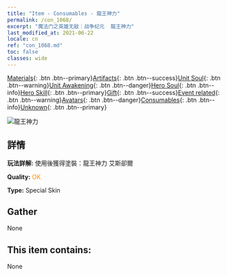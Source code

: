 ```yaml
---
title: "Item - Consumables - 龍王神力"
permalink: /con_1068/
excerpt: "魔法门之英雄无敌：战争纪元  龍王神力"
last_modified_at: 2021-06-22
locale: cn
ref: "con_1068.md"
toc: false
classes: wide
---
```

 [Materials](/ItemsCN/){: .btn .btn--primary}[Artifacts](/ItemsCN/Artifacts/){: .btn .btn--success}[Unit Soul](/ItemsCN/UnitSoul/){: .btn .btn--warning}[Unit Awakening](/ItemsCN/UnitAwakening/){: .btn .btn--danger}[Hero Soul](/ItemsCN/HeroSoul/){: .btn .btn--info}[Hero Skill](/ItemsCN/HeroSkill/){: .btn .btn--primary}[Gift](/ItemsCN/Gift/){: .btn .btn--success}[Event related](/ItemsCN/Events/){: .btn .btn--warning}[Avatars](/ItemsCN/Avatars/){: .btn .btn--danger}[Consumables](/ItemsCN/Consumables/){: .btn .btn--info}[Unknown](/ItemsCN/Unknown/){: .btn .btn--primary}

 ![龍王神力](/images/h/h_Astral4.jpg)

## 詳情
 **玩法詳解:** 使用後獲得塗裝：龍王神力 艾斯卻爾

 **Quality:** <span style="color: #FF8C00">OK</span>

 **Type:** Special Skin

## Gather

  None

## This item contains:

  None

